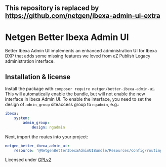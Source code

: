 This repository is replaced by https://github.com/netgen/ibexa-admin-ui-extra
-----------------------------------------------------------------------------

Netgen Better Ibexa Admin UI
============================

Better Ibexa Admin UI implements an enhanced administration UI for Ibexa DXP
that adds some missing features we loved from eZ Publish Legacy administration
interface.

Installation & license
----------------------

Install the package with `composer require netgen/better-ibexa-admin-ui`. This
will automatically enable the bundle, but will not enable the new interface in
Ibexa Admin UI. To enable the interface, you need to set the design of
`admin_group` siteaccess group to `ngadmin`, e.g.:

```yaml
ibexa:
    system:
        admin_group:
            design: ngadmin
```

Next, import the routes into your project:

```yaml
netgen_better_ibexa_admin_ui:
    resource: '@NetgenBetterIbexaAdminUIBundle/Resources/config/routing.yaml'
```

Licensed under [GPLv2](LICENSE)
